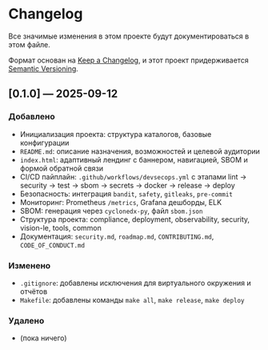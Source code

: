 # Changelog

Все значимые изменения в этом проекте будут документироваться в этом файле.

Формат основан на [Keep a Changelog](https://keepachangelog.com/ru/1.0.0/), и этот проект придерживается [Semantic Versioning](https://semver.org/lang/ru/).

## [0.1.0] — 2025-09-12
### Добавлено
- Инициализация проекта: структура каталогов, базовые конфигурации
- `README.md`: описание назначения, возможностей и целевой аудитории
- `index.html`: адаптивный лендинг с баннером, навигацией, SBOM и формой обратной связи
- CI/CD пайплайн: `.github/workflows/devsecops.yml` с этапами lint → security → test → sbom → secrets → docker → release → deploy
- Безопасность: интеграция `bandit`, `safety`, `gitleaks`, `pre-commit`
- Мониторинг: Prometheus `/metrics`, Grafana дешборды, ELK
- SBOM: генерация через `cyclonedx-py`, файл `sbom.json`
- Структура проекта: compliance, deployment, observability, security, vision-le, tools, common
- Документация: `security.md`, `roadmap.md`, `CONTRIBUTING.md`, `CODE_OF_CONDUCT.md`

### Изменено
- `.gitignore`: добавлены исключения для виртуального окружения и отчётов
- `Makefile`: добавлены команды `make all`, `make release`, `make deploy`

### Удалено
- (пока ничего)

